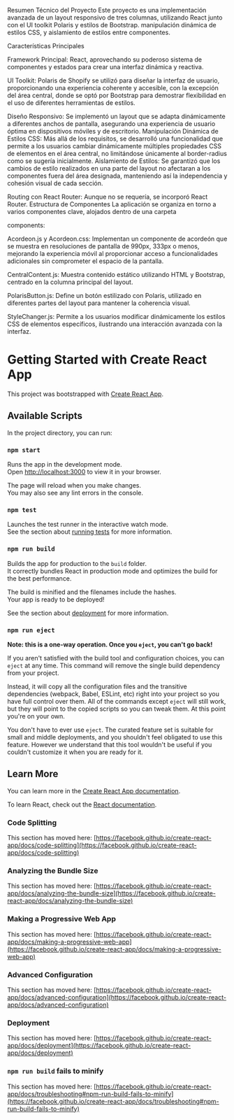Resumen Técnico del Proyecto
Este proyecto es una implementación avanzada de un layout responsivo de tres columnas, utilizando React junto con el UI toolkit Polaris y estilos de Bootstrap. manipulación dinámica de estilos CSS, y aislamiento de estilos entre componentes.

Características Principales

Framework Principal: React, aprovechando su poderoso sistema de componentes y estados para crear una interfaz dinámica y reactiva.

UI Toolkit: Polaris de Shopify se utilizó para diseñar la interfaz de usuario, proporcionando una experiencia coherente y accesible, con la excepción del área central, donde se optó por Bootstrap para demostrar flexibilidad en el uso de diferentes herramientas de estilos.

Diseño Responsivo: Se implementó un layout que se adapta dinámicamente a diferentes anchos de pantalla, asegurando una experiencia de usuario óptima en dispositivos móviles y de escritorio.
Manipulación Dinámica de Estilos CSS: Más allá de los requisitos, se desarrolló una funcionalidad que permite a los usuarios cambiar dinámicamente múltiples propiedades CSS de elementos en el área central, no limitándose únicamente al border-radius como se sugería inicialmente.
Aislamiento de Estilos: Se garantizó que los cambios de estilo realizados en una parte del layout no afectaran a los componentes fuera del área designada, manteniendo así la independencia y cohesión visual de cada sección.

Routing con React Router: Aunque no se requería, se incorporó React Router.
Estructura de Componentes
La aplicación se organiza en torno a varios componentes clave, alojados dentro de una carpeta 


components:

Acordeon.js y Acordeon.css: Implementan un componente de acordeón que se muestra en resoluciones de pantalla de 990px, 333px o menos, mejorando la experiencia móvil al proporcionar acceso a funcionalidades adicionales sin comprometer el espacio de la pantalla.

CentralContent.js: Muestra contenido estático utilizando HTML y Bootstrap, centrado en la columna principal del layout.

PolarisButton.js: Define un botón estilizado con Polaris, utilizado en diferentes partes del layout para mantener la coherencia visual.

StyleChanger.js: Permite a los usuarios modificar dinámicamente los estilos CSS de elementos específicos, ilustrando una interacción avanzada con la interfaz.



# Getting Started with Create React App

This project was bootstrapped with [Create React App](https://github.com/facebook/create-react-app).

## Available Scripts

In the project directory, you can run:

### `npm start`

Runs the app in the development mode.\
Open [http://localhost:3000](http://localhost:3000) to view it in your browser.

The page will reload when you make changes.\
You may also see any lint errors in the console.

### `npm test`

Launches the test runner in the interactive watch mode.\
See the section about [running tests](https://facebook.github.io/create-react-app/docs/running-tests) for more information.

### `npm run build`

Builds the app for production to the `build` folder.\
It correctly bundles React in production mode and optimizes the build for the best performance.

The build is minified and the filenames include the hashes.\
Your app is ready to be deployed!

See the section about [deployment](https://facebook.github.io/create-react-app/docs/deployment) for more information.

### `npm run eject`

**Note: this is a one-way operation. Once you `eject`, you can't go back!**

If you aren't satisfied with the build tool and configuration choices, you can `eject` at any time. This command will remove the single build dependency from your project.

Instead, it will copy all the configuration files and the transitive dependencies (webpack, Babel, ESLint, etc) right into your project so you have full control over them. All of the commands except `eject` will still work, but they will point to the copied scripts so you can tweak them. At this point you're on your own.

You don't have to ever use `eject`. The curated feature set is suitable for small and middle deployments, and you shouldn't feel obligated to use this feature. However we understand that this tool wouldn't be useful if you couldn't customize it when you are ready for it.

## Learn More

You can learn more in the [Create React App documentation](https://facebook.github.io/create-react-app/docs/getting-started).

To learn React, check out the [React documentation](https://reactjs.org/).

### Code Splitting

This section has moved here: [https://facebook.github.io/create-react-app/docs/code-splitting](https://facebook.github.io/create-react-app/docs/code-splitting)

### Analyzing the Bundle Size

This section has moved here: [https://facebook.github.io/create-react-app/docs/analyzing-the-bundle-size](https://facebook.github.io/create-react-app/docs/analyzing-the-bundle-size)

### Making a Progressive Web App

This section has moved here: [https://facebook.github.io/create-react-app/docs/making-a-progressive-web-app](https://facebook.github.io/create-react-app/docs/making-a-progressive-web-app)

### Advanced Configuration

This section has moved here: [https://facebook.github.io/create-react-app/docs/advanced-configuration](https://facebook.github.io/create-react-app/docs/advanced-configuration)

### Deployment

This section has moved here: [https://facebook.github.io/create-react-app/docs/deployment](https://facebook.github.io/create-react-app/docs/deployment)

### `npm run build` fails to minify

This section has moved here: [https://facebook.github.io/create-react-app/docs/troubleshooting#npm-run-build-fails-to-minify](https://facebook.github.io/create-react-app/docs/troubleshooting#npm-run-build-fails-to-minify)
